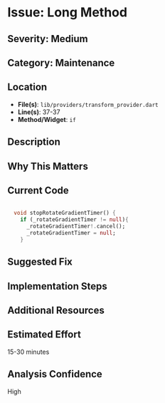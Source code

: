 # Issue: Long Method

## Severity: Medium

## Category: Maintenance

## Location
- **File(s)**: `lib/providers/transform_provider.dart`
- **Line(s)**: 37-37
- **Method/Widget**: `if`

## Description


## Why This Matters


## Current Code
```dart

  void stopRotateGradientTimer() {
    if (_rotateGradientTimer != null){
      _rotateGradientTimer!.cancel();
      _rotateGradientTimer = null;
    }
```

## Suggested Fix


## Implementation Steps


## Additional Resources


## Estimated Effort
15-30 minutes

## Analysis Confidence
High
